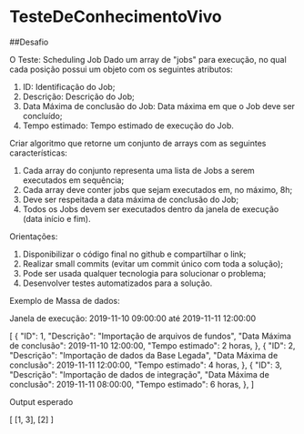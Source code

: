 # TesteDeConhecimentoVivo

##Desafio

O Teste: Scheduling Job
Dado um array de "jobs" para execução, no qual cada posição possui um objeto com os 
seguintes atributos:

1) ID: Identificação do Job;
2) Descrição: Descrição do Job;
3) Data Máxima de conclusão do Job: Data máxima em que o Job deve ser concluído;
4) Tempo estimado: Tempo estimado de execução do Job.

Criar algoritmo que retorne um conjunto de arrays com as seguintes características:
1) Cada array do conjunto representa uma lista de Jobs a serem executados em sequência;
2) Cada array deve conter jobs que sejam executados em, no máximo, 8h;
3) Deve ser respeitada a data máxima de conclusão do Job;
4) Todos os Jobs devem ser executados dentro da janela de execução (data início e fim).

Orientações:
1) Disponibilizar o código final no github e compartilhar o link;
2) Realizar small commits (evitar um commit único com toda a solução);
3) Pode ser usada qualquer tecnologia para solucionar o problema;
4) Desenvolver testes automatizados para a solução.

Exemplo de Massa de dados:

Janela de execução: 2019-11-10 09:00:00 até 2019-11-11 12:00:00

[
 {
 "ID": 1,
 "Descrição": "Importação de arquivos de fundos",
 "Data Máxima de conclusão": 2019-11-10 12:00:00,
 "Tempo estimado": 2 horas,
 },
 {
 "ID": 2,
 "Descrição": "Importação de dados da Base Legada",
 "Data Máxima de conclusão": 2019-11-11 12:00:00,
 "Tempo estimado": 4 horas,
 },
 {
 "ID": 3,
 "Descrição": "Importação de dados de integração",
 "Data Máxima de conclusão": 2019-11-11 08:00:00,
 "Tempo estimado": 6 horas,
 },
]

Output esperado

[
 [1, 3],
 [2]
]
